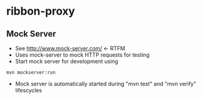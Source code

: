 # ribbon-proxy



## Mock Server
* See http://www.mock-server.com/  <- RTFM
* Uses mock-server to mock HTTP requests for testing
* Start mock server for development using
```
mvn mockserver:run
```
* Mock server is automatically started during "mvn test" and "mvn verify" lifescycles
